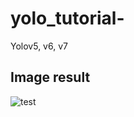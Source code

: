 # yolo_tutorial-
Yolov5, v6, v7

## Image result
![test](https://user-images.githubusercontent.com/88385496/183125060-2305a54e-5310-4de4-b8fd-b3136b910ae2.jpg)

